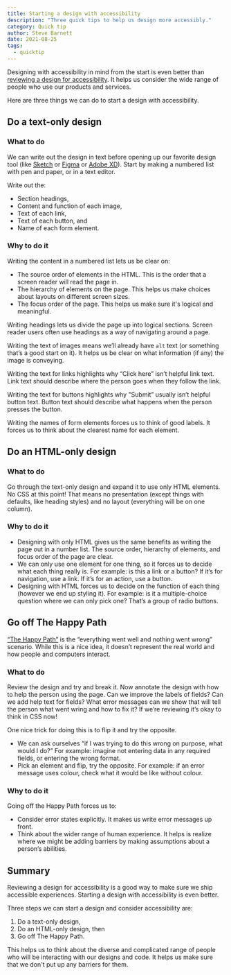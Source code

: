 ```yaml
---
title: Starting a design with accessibility
description: "Three quick tips to help us design more accessibly."
category: Quick tip
author: Steve Barnett
date: 2021-08-25
tags:
  - quicktip
---
```


Designing with accessibility in mind from the start is even better than [reviewing a design for accessibility](https://www.a11yproject.com/posts/2021-08-14-reviewing-a-design-for-accessibility/). It helps us consider the wide range of people who use our products and services.

Here are three things we can do to start a design with accessibility.

## Do a text-only design

### What to do

We can write out the design in text before opening up our favorite design tool (like [Sketch](https://www.sketch.com/) or [Figma](https://www.figma.com/) or [Adobe XD](https://www.adobe.com/products/xd.html)). Start by making a numbered list with pen and paper, or in a text editor. 

Write out the:

- Section headings,
- Content and function of each image,
- Text of each link,
- Text of each button, and
- Name of each form element.

### Why to do it

Writing the content in a numbered list lets us be clear on:

- The source order of elements in the HTML. This is the order that a screen reader will read the page in.
- The hierarchy of elements on the page. This helps us make choices about layouts on different screen sizes.
- The focus order of the page. This helps us make sure it's logical and meaningful.

Writing headings lets us divide the page up into logical sections. Screen reader users often use headings as a way of navigating around a page.

Writing the text of images means we’ll already have `alt` text (or something that’s a good start on it). It helps us be clear on what information (if any) the image is conveying.

Writing the text for links highlights why “Click here” isn’t helpful link text. Link text should describe where the person goes when they follow the link.

Writing the text for buttons highlights why "Submit” usually isn’t helpful button text. Button text should describe what happens when the person presses the button.

Writing the names of form elements forces us to think of good labels. It forces us to think about the clearest name for each element.

## Do an HTML-only design

### What to do

Go through the text-only design and expand it to use only HTML elements. No CSS at this point! That means no presentation (except things with defaults, like heading styles) and no layout (everything will be on one column).

### Why to do it

- Designing with only HTML gives us the same benefits as writing the page out in a number list. The source order, hierarchy of elements, and focus order of the page are clear.
- We can only use one element for one thing, so it forces us to decide what each thing really is. For example: is this a link or a button? If it’s for navigation, use a link. If it’s for an action, use a button.
- Designing with HTML forces us to decide on the function of each thing (however we end up styling it). For example: is it a multiple-choice question where we can only pick one? That’s a group of radio buttons.

## Go off The Happy Path

[“The Happy Path”](https://en.wikipedia.org/wiki/Happy_path) is the “everything went well and nothing went wrong” scenario. While this is a nice idea, it doesn’t represent the real world and how people and computers interact.

### What to do

Review the design and try and break it. Now annotate the design with how to help the person using the page. Can we improve the labels of fields? Can we add help text for fields? What error messages can we show that will tell the person what went wring and how to fix it? If we’re reviewing it’s okay to think in CSS now! 

One nice trick for doing this is to flip it and try the opposite.

- We can ask ourselves “if I was trying to do this wrong on purpose, what would I do?” For example: imagine not entering data in any required fields, or entering the wrong format.
- Pick an element and flip, try the opposite. For example: if an error message uses colour, check what it would be like without colour.

### Why to do it

Going off the Happy Path forces us to:

- Consider error states explicitly. It makes us write error messages up front.
- Think about the wider range of human experience. It helps is realize where we might be adding barriers by making assumptions about a person’s abilities.

## Summary

Reviewing a design for accessibility is a good way to make sure we ship accessible experiences. Starting a design with accessibility is even better. 

Three steps we can start a design and consider accessibility are: 

1. Do a text-only design, 
2. Do an HTML-only design, then 
3. Go off The Happy Path.

This helps us to think about the diverse and complicated range of people who will be interacting with our designs and code. It helps us make sure that we don't put up any barriers for them.
